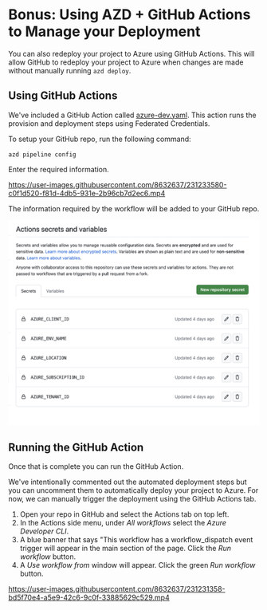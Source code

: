 # Bonus: Using AZD + GitHub Actions to Manage your Deployment

You can also redeploy your project to Azure using GitHub Actions. This will allow GitHub to redeploy your project to Azure when changes are made without manually running `azd deploy`.

## Using GitHub Actions

We've included a GitHub Action called [azure-dev.yaml](../.github/workflows/azure-dev.yaml). This action runs the provision and deployment steps using Federated Credentials.

To setup your GitHub repo, run the following command:

```shell
azd pipeline config
```

Enter the required information. 

https://user-images.githubusercontent.com/8632637/231233580-c0f1d520-f81d-4db5-931e-2b96cb7d2ec6.mp4

The information required by the workflow will be added to your GitHub repo.

![GitHub Actions Secrets and Variables](../assets/action-secrets-and-vars.png)

## Running the GitHub Action

Once that is complete you can run the GitHub Action.

We've intentionally commented out the automated deployment steps but you can uncomment them to automatically deploy your project to Azure. For now, we can manually trigger the deployment using the GitHub Actions tab.

1. Open your repo in GitHub and select the Actions tab on top left.
2. In the Actions side menu, under _All workflows_ select the _Azure Developer CLI_.
3. A blue banner that says "This workflow has a workflow_dispatch event trigger will appear in the main section of the page. Click the _Run workflow_ button.
4. A _Use workflow from_ window will appear. Click the green _Run workflow_ button. 

https://user-images.githubusercontent.com/8632637/231231358-bd5f70e4-a5e9-42c6-9c0f-33885629c529.mp4

